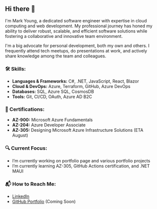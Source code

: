 ## Hi there 👋

I'm Mark Young, a dedicated software engineer with expertise in cloud computing and web development. My professional journey has honed my ability to deliver robust, scalable, and efficient software solutions while fostering a collaborative and innovative team environment.

I'm a big advocate for personal development, both my own and others. I frequently attend tech meetups, do presentations at work, and actively share knowledge among the team and colleagues.

### 🛠️ Skills:
- **Languages & Frameworks:** C#, .NET, JavaScript, React, Blazor
- **Cloud & DevOps:** Azure, Terraform, GitHub, Azure DevOps
- **Databases:** SQL, Azure SQL, CosmosDB
- **Tools:** Git, CI/CD, OAuth, Azure AD B2C

### 📜 Certifications:
- **AZ-900:** Microsoft Azure Fundamentals
- **AZ-204:** Azure Developer Associate
- **AZ-305:** Designing Microsoft Azure Infrastructure Solutions (ETA August)

### 🔍 Current Focus:
- I’m currently working on portfolio page and various portfolio projects
- I’m currently learning AZ-305, GitHub Actions certification, and .NET MAUI

### 📬 How to Reach Me:
- [LinkedIn](https://www.linkedin.com/in/mark-young-526963185/)
- [GitHub Portfolio](https://vincentdawn.github.io) (Coming Soon)
